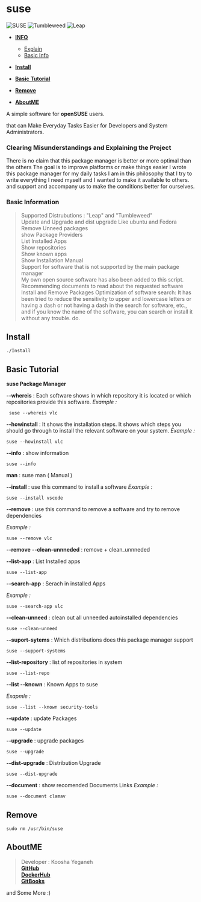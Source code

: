 # suse

![SUSE](https://en.opensuse.org/images/f/f2/Button-laptop-colour.png)
![Tumbleweed](https://www.opensuse.org/build/images/tumbleweed-icon.svg)
![Leap](https://www.opensuse.org/build/images/opensuse-regular-release-icon.svg)

- [**INFO**]()
    - [Explain](https://github.com/KooshaYeganeh/suse#clearing-misunderstandings-and-explaining-the-project)
    - [Basic Info](https://github.com/KooshaYeganeh/suse#basic-information)

- [**Install**](https://github.com/KooshaYeganeh/suse#install)
- [**Basic Tutorial**](https://github.com/KooshaYeganeh/suse#basic-tutorial)
- [**Remove**](https://github.com/KooshaYeganeh/suse#remove)
- [**AboutME**](https://github.com/KooshaYeganeh/suse#aboutme)


A simple software for **openSUSE** users.

that can Make Everyday Tasks Easier for Developers and System Administrators.


 ### Clearing Misunderstandings and Explaining the Project   

There is no claim that this package manager is better or more optimal than the others
The goal is to improve platforms or make things easier
I wrote this package manager for my daily tasks I am in this philosophy that 
I try to write everything I need myself and I wanted to make it available to others.
and support and accompany us to make the conditions better for ourselves.

### Basic Information

> Supported Distrubutions : "Leap" and "Tumbleweed"  
> Update and Upgrade and dist upgrade Like ubuntu and Fedora  
> Remove Unneed packages  
> show Package Providers  
> List Installed Apps  
> Show repositories  
> Show known apps  
> Show Installation Manual  
> Support for software that is not supported by the main package manager  
> My own open source software has also been added to this script.  
> Recommending documents to read about the requested software  
> Install and Remove Packages
> Optimization of software search: It has been tried to reduce the sensitivity to upper and lowercase letters 
  or having a dash or not having a dash in the search for software, etc., and 
  if you know the name of the software, you can search or install it without any trouble. do.


## Install

```
./Install
```

## Basic Tutorial

**suse Package Manager**


**--whereis** <appname>: Each software shows in which repository it is located or which repositories provide this software. 
*Example :*
```
 suse --whereis vlc
```

**--howinstall** <appname>: It shows the installation steps. It shows which steps you should go through to install the relevant software on your system.
*Example :*
```
suse --howinstall vlc
```

**--info** : show information

```
suse --info
```
**man** : suse man ( Manual )

**--install** : use this command to install a software
*Example :*
```
suse --install vscode
```
**--remove** <appname> : use this command to remove a software and try to remove dependencies

*Example :*
```
suse --remove vlc
```
**--remove** <appname> **--clean-unnneded** : remove + clean_unnneded

**--list-app** : List Installed apps  
```
suse --list-app
```
**--search-app** <appname>: Serach in installed Apps

*Example :*
```
suse --search-app vlc
```
**--clean-unneed** : clean out all unneeded autoinstalled dependencies

```
suse --clean-unneed
```
**--suport-sytems** : Which distributions does this package manager support

```
suse --support-systems
```
**--list-repository** : list of repositories in system

```
suse --list-repo
```
**--list --known** <app name> : Known Apps to suse

*Exapmle :*
```
suse --list --known security-tools
```
**--update** : update Packages
```
suse --update
```
**--upgrade** : upgrade packages
```
suse --upgrade
```
**--dist-upgrade** : Distribution Upgrade
```
suse --dist-upgrade
```
**--document** : show recomended Documents Links
*Example :*
```
suse --document clamav
```

## Remove 

```
sudo rm /usr/bin/suse
```

## AboutME

> Developer : Koosha Yeganeh  
> [**GitHub**](https://github.com/KooshaYeganeh)  
> [**DockerHub** ](https://hub.docker.com/u/kooshakooshadv)   
> [**GitBooks** ](kooshayeganeh.gitbook.io)

and Some More :) 


